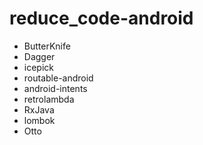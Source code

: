 reduce_code-android
===================

- ButterKnife
- Dagger
- icepick
- routable-android
- android-intents
- retrolambda
- RxJava
- lombok
- Otto

